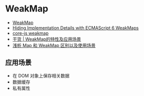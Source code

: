 # WeakMap

- [WeakMap](https://developer.mozilla.org/zh-CN/docs/Web/JavaScript/Reference/Global_Objects/WeakMap)
- [Hiding Implementation Details with ECMAScript 6 WeakMaps](https://fitzgeraldnick.com/2014/01/13/hiding-implementation-details-with-e6-weakmaps.html)
- [core-js weakmap](https://github.com/zloirock/core-js#weakmap)
- [干货 | WeakMap的特性及应用场景](https://zhuanlan.zhihu.com/p/84862214)
- [浅析 Map 和 WeakMap 区别以及使用场景](https://juejin.cn/post/6993101968545677319)

## 应用场景

- 在 DOM 对象上保存相关数据
- 数据缓存
- 私有属性
